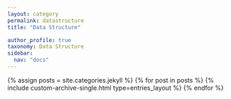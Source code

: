 ```yaml
---
layout: category
permalink: datastructure
title: "Data Structure"

author_profile: true
taxonomy: Data Structure
sidebar:
  nav: "docs"
---
```


{% assign posts = site.categories.jekyll %}
{% for post in posts %}
  {% include custom-archive-single.html type=entries_layout %}
{% endfor %}